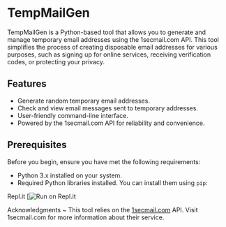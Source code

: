 # TempMailGen

TempMailGen is a Python-based tool that allows you to generate and manage temporary email addresses using the 1secmail.com API. This tool simplifies the process of creating disposable email addresses for various purposes, such as signing up for online services, receiving verification codes, or protecting your privacy.

## Features

- Generate random temporary email addresses.
- Check and view email messages sent to temporary addresses.
- User-friendly command-line interface.
- Powered by the 1secmail.com API for reliability and convenience.

## Prerequisites

Before you begin, ensure you have met the following requirements:

- Python 3.x installed on your system.
- Required Python libraries installed. You can install them using `pip`:

Repl.it
[![Run on Repl.it](https://replit.com/@console1337/TempMailGen)

Acknowledgments
~ This tool relies on the [1secmail.com](https://www.1secmail.com/) API. Visit 1secmail.com for more information about their service.
